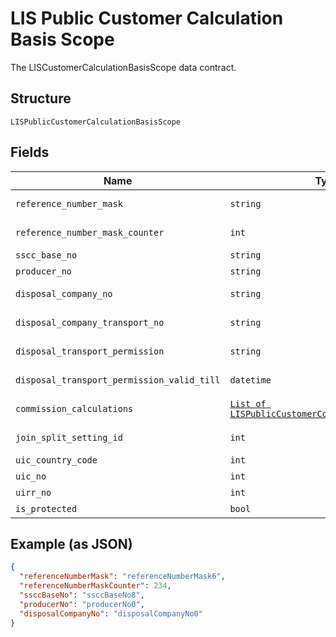 
# LIS Public Customer Calculation Basis Scope

The LISCustomerCalculationBasisScope data contract.

## Structure

`LISPublicCustomerCalculationBasisScope`

## Fields

| Name | Type | Tags | Description |
|  --- | --- | --- | --- |
| `reference_number_mask` | `string` | Optional | Gets or sets ReferenceNumberMask. |
| `reference_number_mask_counter` | `int` | Optional | Gets or sets ReferenceNumberMaskCounter. |
| `sscc_base_no` | `string` | Optional | Gets or sets the SSCC base no. |
| `producer_no` | `string` | Optional | Gets or sets the producer no. |
| `disposal_company_no` | `string` | Optional | Gets or sets the disposal company no. |
| `disposal_company_transport_no` | `string` | Optional | Gets or sets the disposal company transport no. |
| `disposal_transport_permission` | `string` | Optional | Gets or sets the disposal transport permission. |
| `disposal_transport_permission_valid_till` | `datetime` | Optional | Gets or sets the disposal transport permission valid till. |
| `commission_calculations` | [`List of LISPublicCustomerCommissionCalculation`](../../doc/models/lis-public-customer-commission-calculation.md) | Optional | Gets or sets the commission calculations. |
| `join_split_setting_id` | `int` | Optional | Gets or sets the join split setting identifier. |
| `uic_country_code` | `int` | Optional | Gets or sets UICCountryCode. |
| `uic_no` | `int` | Optional | Gets or sets UICNo. |
| `uirr_no` | `int` | Optional | Gets or sets UIRRNo. |
| `is_protected` | `bool` | Optional | Gets or sets the is protected. |

## Example (as JSON)

```json
{
  "referenceNumberMask": "referenceNumberMask6",
  "referenceNumberMaskCounter": 234,
  "ssccBaseNo": "ssccBaseNo8",
  "producerNo": "producerNo0",
  "disposalCompanyNo": "disposalCompanyNo0"
}
```


